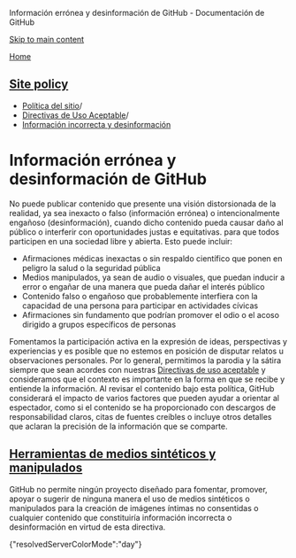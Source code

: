 Información errónea y desinformación de GitHub - Documentación de GitHub

[Skip to main content](#main-content)

[Home](/es)

[Site policy](/es/site-policy)
----------

* [Política del sitio](/es/site-policy)/
* [Directivas de Uso Aceptable](/es/site-policy/acceptable-use-policies)/
* [Información incorrecta y desinformación](/es/site-policy/acceptable-use-policies/github-misinformation-and-disinformation)

Información errónea y desinformación de GitHub
==========

No puede publicar contenido que presente una visión distorsionada de la realidad, ya sea inexacto o falso (información errónea) o intencionalmente engañoso (desinformación), cuando dicho contenido pueda causar daño al público o interferir con oportunidades justas e equitativas. para que todos participen en una sociedad libre y abierta. Esto puede incluir:

* Afirmaciones médicas inexactas o sin respaldo científico que ponen en peligro la salud o la seguridad pública
* Medios manipulados, ya sean de audio o visuales, que puedan inducir a error o engañar de una manera que pueda dañar el interés público
* Contenido falso o engañoso que probablemente interfiera con la capacidad de una persona para participar en actividades cívicas
* Afirmaciones sin fundamento que podrían promover el odio o el acoso dirigido a grupos específicos de personas

Fomentamos la participación activa en la expresión de ideas, perspectivas y experiencias y es posible que no estemos en posición de disputar relatos u observaciones personales. Por lo general, permitimos la parodia y la sátira siempre que sean acordes con nuestras [Directivas de uso aceptable](/es/site-policy/acceptable-use-policies/github-acceptable-use-policies) y consideramos que el contexto es importante en la forma en que se recibe y entiende la información. Al revisar el contenido bajo esta política, GitHub considerará el impacto de varios factores que pueden ayudar a orientar al espectador, como si el contenido se ha proporcionado con descargos de responsabilidad claros, citas de fuentes creíbles o incluye otros detalles que aclaran la precisión de la información que se comparte.

[Herramientas de medios sintéticos y manipulados](#synthetic--manipulated-media-tools)
----------

GitHub no permite ningún proyecto diseñado para fomentar, promover, apoyar o sugerir de ninguna manera el uso de medios sintéticos o manipulados para la creación de imágenes íntimas no consentidas o cualquier contenido que constituiría información incorrecta o desinformación en virtud de esta directiva.

{"resolvedServerColorMode":"day"}
